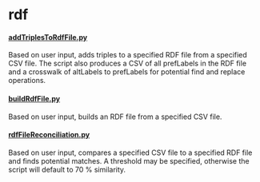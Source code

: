 # rdf

#### [addTriplesToRdfFile.py](addTriplesToRdfFile.py)
Based on user input, adds triples to a specified RDF file from a specified CSV file. The script also produces a CSV of all prefLabels in the RDF file and a crosswalk of altLabels to prefLabels for potential find and replace operations.

#### [buildRdfFile.py](buildRdfFile.py)
Based on user input, builds an RDF file from a specified CSV file.

#### [rdfFileReconciliation.py](rdfFileReconciliation.py)
Based on user input, compares a specified CSV file to a specified RDF file and finds potential matches. A threshold may be specified, otherwise the script will default to 70 % similarity.
